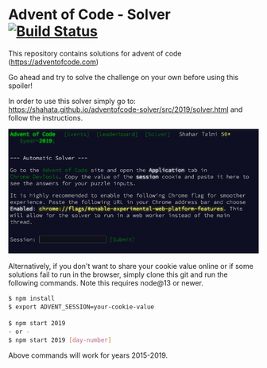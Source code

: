 # Advent of Code - Solver [![Build Status](https://github.com/shahata/adventofcode-solver/workflows/build/badge.svg)](#advent-of-code---solver-)

This repository contains solutions for advent of code (https://adventofcode.com)

Go ahead and try to solve the challenge on your own before using this spoiler!

In order to use this solver simply go to: https://shahata.github.io/adventofcode-solver/src/2019/solver.html and follow the instructions.

[![Solver](src/static/solver.png)](https://shahata.github.io/adventofcode-solver/src/2019/solver.html)

Alternatively, if you don't want to share your cookie value online or if some solutions fail to run in the browser, simply clone
this git and run the following commands. Note this requires node@13 or newer.

```sh
$ npm install
$ export ADVENT_SESSION=your-cookie-value

$ npm start 2019
- or -
$ npm start 2019 [day-number]
```

Above commands will work for years 2015-2019.
